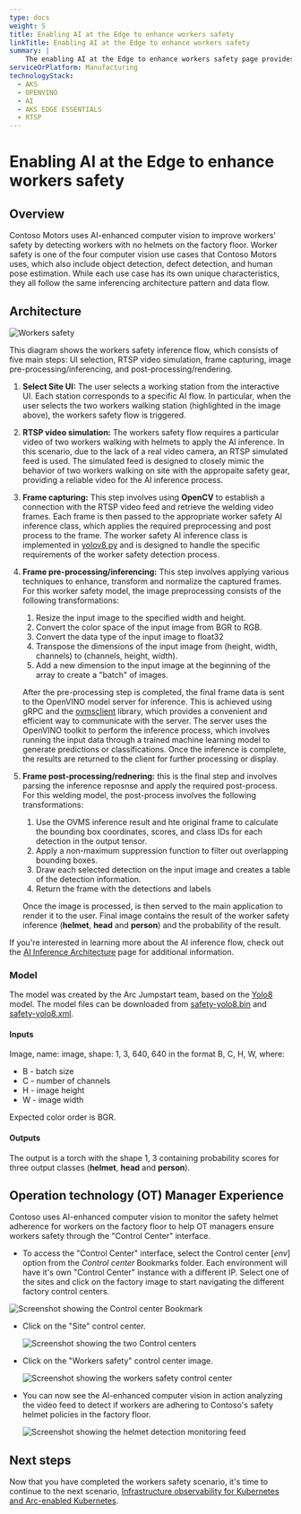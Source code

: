 ```yaml
---
type: docs
weight: 5
title: Enabling AI at the Edge to enhance workers safety
linkTitle: Enabling AI at the Edge to enhance workers safety
summary: |
    The enabling AI at the Edge to enhance workers safety page provides an overview of how Contoso Motors uses AI to ensure workers' safety by detecting workers with no helmets on the factory floor. It describes the architecture and flow of information for detecting and classifying helmet adherence using AI. The page also explains the steps involved in the inference process, including UI selection, RTSP video simulation, frame capturing, image pre-processing/inferencing, and post-processing/rendering.
serviceOrPlatform: Manufacturing
technologyStack:
  - AKS
  - OPENVINO
  - AI
  - AKS EDGE ESSENTIALS
  - RTSP
---
```


# Enabling AI at the Edge to enhance workers safety

## Overview

Contoso Motors uses AI-enhanced computer vision to improve workers' safety by detecting workers with no helmets on the factory floor. Worker safety is one of the four computer vision use cases that Contoso Motors uses, which also include object detection, defect detection, and human pose estimation. While each use case has its own unique characteristics, they all follow the same inferencing architecture pattern and data flow.

## Architecture

![Workers safety](./img/flow.png)

This diagram shows the workers safety inference flow, which consists of five main steps: UI selection, RTSP video simulation, frame capturing, image pre-processing/inferencing, and post-processing/rendering.

1. **Select Site UI:** The user selects a working station from the interactive UI. Each station corresponds to a specific AI flow. In particular, when the user selects the two workers walking station (highlighted in the image above), the workers safety flow is triggered.

1. **RTSP video simulation:** The workers safety flow requires a particular video of two workers walking with helmets to apply the AI inference. In this scenario, due to the lack of a real video camera, an RTSP simulated feed is used. The simulated feed is designed to closely mimic the behavior of two workers walking on site with the appropaite safety gear, providing a reliable video for the AI inference process.

1. **Frame capturing:** This step involves using **OpenCV** to establish a connection with the RTSP video feed and retrieve the welding video frames. Each frame is then passed to the appropriate worker safety AI inference class, which applies the required preprocessing and post process to the frame. The worker safety AI inference class is implemented in [yolov8.py](https://github.com/microsoft/jumpstart-agora-apps/blob/main/contoso_manufacturing/developer/webapp-decode/welding.py) and is designed to handle the specific requirements of the worker safety detection process.

1. **Frame pre-processing/inferencing:** This step involves applying various techniques to enhance, transform and normalize the captured frames. For this worker safety model, the image preprocessing consists of the following transformations:
    1. Resize the input image to the specified width and height.
    2. Convert the color space of the input image from BGR to RGB.
    3. Convert the data type of the input image to float32
    4. Transpose the dimensions of the input image from (height, width, channels) to (channels, height, width).
    5. Add a new dimension to the input image at the beginning of the array to create a "batch" of images.

    After the pre-processing step is completed, the final frame data is sent to the OpenVINO model server for inference. This is achieved using gRPC and the [ovmsclient](https://pypi.org/project/ovmsclient/) library, which provides a convenient and efficient way to communicate with the server. The server uses the OpenVINO toolkit to perform the inference process, which involves running the input data through a trained machine learning model to generate predictions or classifications. Once the inference is complete, the results are returned to the client for further processing or display.

1. **Frame post-processing/rednering:** this is the final step and involves parsing the inference reposnse and apply the required post-process. For this welding model, the post-process involves the following transformations:

    1. Use the OVMS inference result and hte original frame to calculate the bounding box coordinates, scores, and class IDs for each detection in the output tensor.
    1. Apply a non-maximum suppression function to filter out overlapping bounding boxes.
    1. Draw each selected detection on the input image and creates a table of the detection information.
    1. Return the frame with the detections and labels

    Once the image is processed, is then served to the main application to render it to the user. Final image contains the result of the worker safety inference (**helmet**, **head** and **person**) and the probability of the result.

If you're interested in learning more about the AI inference flow, check out the [AI Inference Architecture](./ai_inferencing) page for additional information.

### Model

The model was created by the Arc Jumpstart team, based on the [Yolo8](https://yolov8.com/) model. The model files can be downloaded from [safety-yolo8.bin](https://jsfiles.blob.core.windows.net/ai-models/safety-yolo8.bin) and [safety-yolo8.xml](https://jsfiles.blob.core.windows.net/ai-models/safety-yolo8.xml).

#### Inputs

Image, name: image, shape: 1, 3, 640, 640 in the format B, C, H, W, where:
- B - batch size
- C - number of channels
- H - image height
- W - image width

Expected color order is BGR.

#### Outputs

The output is a torch with the shape 1, 3 containing probability scores for three output classes (**helmet**, **head** and **person**).

## Operation technology (OT) Manager Experience

Contoso uses AI-enhanced computer vision to monitor the safety helmet adherence for workers on the factory floor to help OT managers ensure workers safety through the "Control Center" interface.

- To access the "Control Center" interface, select the Control center [_env_] option from the _Control center_ Bookmarks folder. Each environment will have it's own "Control Center" instance with a different IP. Select one of the sites and click on the factory image to start navigating the different factory control centers.

![Screenshot showing the Control center Bookmark](./img/control-center-menu.png)

- Click on the "Site" control center.

  ![Screenshot showing the two Control centers](./img/control-center-site.png)

- Click on the "Workers safety" control center image.

  ![Screenshot showing the workers safety control center](./img/control-center-workers-safety.png)

- You can now see the AI-enhanced computer vision in action analyzing the video feed to detect if workers are adhering to Contoso's safety helmet policies in the factory floor.

  ![Screenshot showing the helmet detection monitoring feed](./img/control-center-helmet-detection.png)

## Next steps

Now that you have completed the workers safety scenario, it's time to continue to the next scenario, [Infrastructure observability for Kubernetes and Arc-enabled Kubernetes](../k8s_infra_observability/).
